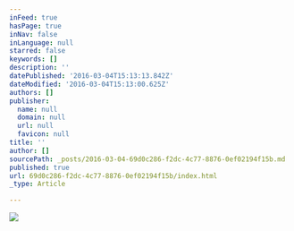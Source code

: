 ```yaml
---
inFeed: true
hasPage: true
inNav: false
inLanguage: null
starred: false
keywords: []
description: ''
datePublished: '2016-03-04T15:13:13.842Z'
dateModified: '2016-03-04T15:13:00.625Z'
authors: []
publisher:
  name: null
  domain: null
  url: null
  favicon: null
title: ''
author: []
sourcePath: _posts/2016-03-04-69d0c286-f2dc-4c77-8876-0ef02194f15b.md
published: true
url: 69d0c286-f2dc-4c77-8876-0ef02194f15b/index.html
_type: Article

---
```

![](https://the-grid-user-content.s3-us-west-2.amazonaws.com/00002586-4a91-4296-9d8c-f05fa011c74d.jpg)